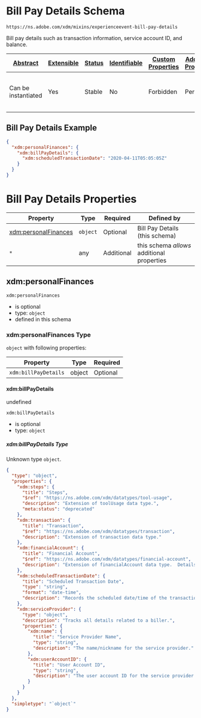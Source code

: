 
# Bill Pay Details Schema

```
https://ns.adobe.com/xdm/mixins/experienceevent-bill-pay-details
```

Bill pay details such as transaction information, service account ID, and balance.

| [Abstract](../../../../abstract.md) | [Extensible](../../../../extensions.md) | [Status](../../../../status.md) | [Identifiable](../../../../id.md) | [Custom Properties](../../../../extensions.md) | [Additional Properties](../../../../extensions.md) | Defined In |
|-------------------------------------|-----------------------------------------|---------------------------------|-----------------------------------|------------------------------------------------|----------------------------------------------------|------------|
| Can be instantiated | Yes | Stable | No | Forbidden | Permitted | [mixins/experience-event/industry-verticals/experienceevent-bill-pay-details.schema.json](mixins/experience-event/industry-verticals/experienceevent-bill-pay-details.schema.json) |

## Bill Pay Details Example
```json
{
  "xdm:personalFinances": {
    "xdm:billPayDetails": {
      "xdm:scheduledTransactionDate": "2020-04-11T05:05:05Z"
    }
  }
}
```

# Bill Pay Details Properties

| Property | Type | Required | Defined by |
|----------|------|----------|------------|
| [xdm:personalFinances](#xdmpersonalfinances) | `object` | Optional | Bill Pay Details (this schema) |
| `*` | any | Additional | this schema *allows* additional properties |

## xdm:personalFinances


`xdm:personalFinances`
* is optional
* type: `object`
* defined in this schema

### xdm:personalFinances Type


`object` with following properties:


| Property | Type | Required |
|----------|------|----------|
| `xdm:billPayDetails`| object | Optional |



#### xdm:billPayDetails

undefined

`xdm:billPayDetails`
* is optional
* type: `object`

##### xdm:billPayDetails Type

Unknown type `object`.

```json
{
  "type": "object",
  "properties": {
    "xdm:steps": {
      "title": "Steps",
      "$ref": "https://ns.adobe.com/xdm/datatypes/tool-usage",
      "description": "Extension of toolUsage data type.",
      "meta:status": "deprecated"
    },
    "xdm:transaction": {
      "title": "Transaction",
      "$ref": "https://ns.adobe.com/xdm/datatypes/transaction",
      "description": "Extension of transaction data type."
    },
    "xdm:financialAccount": {
      "title": "Financial Account",
      "$ref": "https://ns.adobe.com/xdm/datatypes/financial-account",
      "description": "Extension of financialAccount data type.  Details the account to which the balance is being transferred."
    },
    "xdm:scheduledTransactionDate": {
      "title": "Scheduled Transaction Date",
      "type": "string",
      "format": "date-time",
      "description": "Records the scheduled date/time of the transaction."
    },
    "xdm:serviceProvider": {
      "type": "object",
      "description": "Tracks all details related to a biller.",
      "properties": {
        "xdm:name": {
          "title": "Service Provider Name",
          "type": "string",
          "description": "The name/nickname for the service provider."
        },
        "xdm:userAccountID": {
          "title": "User Account ID",
          "type": "string",
          "description": "The user account ID for the service provider."
        }
      }
    }
  },
  "simpletype": "`object`"
}
```









